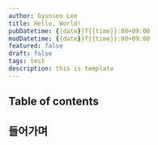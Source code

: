 ```yaml
---
author: Gyunseo Lee
title: Hello, World!
pubDatetime: {{date}}T{{time}}:00+09:00
modDatetime: {{date}}T{{time}}:00+09:00
featured: false
draft: false
tags: test
description: this is template
---
```


## Table of contents

## 들어가며
